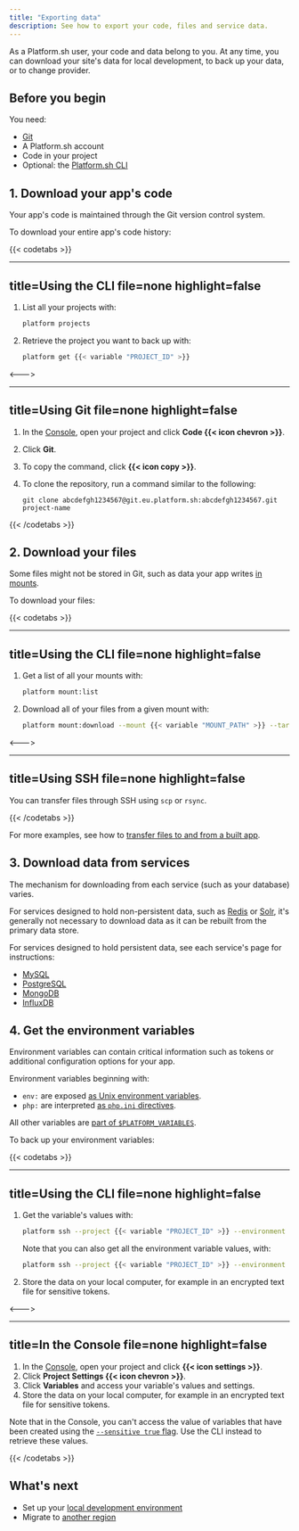 ```yaml
---
title: "Exporting data"
description: See how to export your code, files and service data.
---
```


As a Platform.sh user, your code and data belong to you.
At any time, you can download your site's data for local development, to back up your data, or to change provider.
## Before you begin

You need:

- [Git](https://git-scm.com/downloads)
- A Platform.sh account
- Code in your project
- Optional: the [Platform.sh CLI](../administration/cli/_index.md)

## 1. Download your app's code

Your app's code is maintained through the Git version control system.

To download your entire app's code history:

{{< codetabs >}}

---
title=Using the CLI
file=none
highlight=false
---

1. List all your projects with:

   ```bash
   platform projects
   ```

2. Retrieve the project you want to back up with:

   ```bash
   platform get {{< variable "PROJECT_ID" >}}
   ```

<--->

---
title=Using Git
file=none
highlight=false
---

1. In the [Console](https://console.platform.sh/), open your project and click **Code {{< icon chevron >}}**.
2. Click **Git**.
3. To copy the command, click **{{< icon copy >}}**.
4. To clone the repository, run a command similar to the following:

   ```text
   git clone abcdefgh1234567@git.eu.platform.sh:abcdefgh1234567.git project-name
   ```

{{< /codetabs >}}

## 2. Download your files

Some files might not be stored in Git,
such as data your app writes [in mounts](../create-apps/app-reference.md#mounts).

To download your files:

{{< codetabs >}}

---
title=Using the CLI
file=none
highlight=false
---

1. Get a list of all your mounts with:

   ```bash
   platform mount:list
   ```

2. Download all of your files from a given mount with:

   ```bash
   platform mount:download --mount {{< variable "MOUNT_PATH" >}} --target ./{{< variable "LOCAL_FOLDER" >}}
   ```

<--->

---
title=Using SSH
file=none
highlight=false
---

You can transfer files through SSH using `scp` or `rsync`.

{{< /codetabs >}}

For more examples, see how to [transfer files to and from a built app](../development/file-transfer.md).

## 3. Download data from services

The mechanism for downloading from each service (such as your database) varies.

For services designed to hold non-persistent data, such as [Redis](../add-services/redis.md) or [Solr](../add-services/solr.md),
it's generally not necessary to download data as it can be rebuilt from the primary data store.

For services designed to hold persistent data, see each service's page for instructions:

- [MySQL](../add-services/mysql/_index.md#exporting-data)
- [PostgreSQL](../add-services/postgresql.md#exporting-data)
- [MongoDB](../add-services/mongodb.md#exporting-data)
- [InfluxDB](../add-services/influxdb.md#exporting-data)

## 4. Get the environment variables

Environment variables can contain critical information such as tokens or additional configuration options for your app.

Environment variables beginning with:

- `env:` are exposed [as Unix environment variables](../development/variables/_index.md#top-level-environment-variables).
- `php:` are interpreted [as `php.ini` directives](../development/variables/_index.md#php-specific-variables).

All other variables are [part of `$PLATFORM_VARIABLES`](../development/variables/use-variables.md#use-platformsh-provided-variables).

To back up your environment variables:

{{< codetabs >}}

---
title=Using the CLI
file=none
highlight=false
---

1. Get the variable's values with:

   ```bash
   platform ssh --project {{< variable "PROJECT_ID" >}} --environment {{< variable "ENVIRONMENT" >}} -- 'echo $PLATFORM_VARIABLES | base64 -d | jq'
   ```

   Note that you can also get all the environment variable values, with:

   ```bash
   platform ssh --project {{< variable "PROJECT_ID" >}} --environment {{< variable "ENVIRONMENT" >}} -- env
   ```

2. Store the data on your local computer, for example in an encrypted text file for sensitive tokens.

<--->

---
title=In the Console
file=none
highlight=false
---

1. In the [Console](https://console.platform.sh/), open your project and click **{{< icon settings >}}**.
2. Click **Project Settings {{< icon chevron >}}**.
3. Click **Variables** and access your variable's values and settings.
4. Store the data on your local computer, for example in an encrypted text file for sensitive tokens.

Note that in the Console, you can't access the value of variables that have been created using the [`--sensitive true` flag](../development/variables/set-variables.md#variable-options).
Use the CLI instead to retrieve these values.

{{< /codetabs >}}

## What's next

- Set up your [local development environment](../development/local/_index.md)
- Migrate to [another region](../projects/region-migration.md)